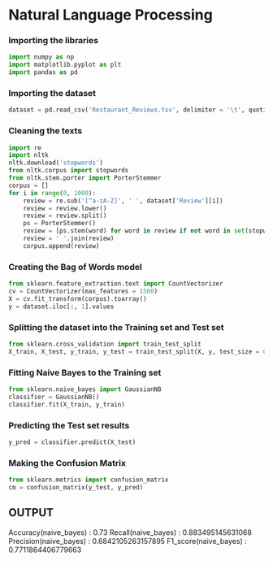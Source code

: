 # Natural Language Processing

### Importing the libraries
```python
import numpy as np
import matplotlib.pyplot as plt
import pandas as pd
```

### Importing the dataset
```python
dataset = pd.read_csv('Restaurant_Reviews.tsv', delimiter = '\t', quoting = 3)
```

### Cleaning the texts
```python
import re
import nltk
nltk.download('stopwords')
from nltk.corpus import stopwords
from nltk.stem.porter import PorterStemmer
corpus = []
for i in range(0, 1000):
    review = re.sub('[^a-zA-Z]', ' ', dataset['Review'][i])
    review = review.lower()
    review = review.split()
    ps = PorterStemmer()
    review = [ps.stem(word) for word in review if not word in set(stopwords.words('english'))]
    review = ' '.join(review)
    corpus.append(review)
```

### Creating the Bag of Words model
```python
from sklearn.feature_extraction.text import CountVectorizer
cv = CountVectorizer(max_features = 1500)
X = cv.fit_transform(corpus).toarray()
y = dataset.iloc[:, 1].values
```

### Splitting the dataset into the Training set and Test set
```python
from sklearn.cross_validation import train_test_split
X_train, X_test, y_train, y_test = train_test_split(X, y, test_size = 0.20, random_state = 0)
```

### Fitting Naive Bayes to the Training set
```python
from sklearn.naive_bayes import GaussianNB
classifier = GaussianNB()
classifier.fit(X_train, y_train)
```

### Predicting the Test set results
```python
y_pred = classifier.predict(X_test)
```

### Making the Confusion Matrix
```python
from sklearn.metrics import confusion_matrix
cm = confusion_matrix(y_test, y_pred)
```
## OUTPUT
Accuracy(naive_bayes) :  0.73
Recall(naive_bayes) :  0.883495145631068
Precision(naive_bayes) :  0.6842105263157895
F1_score(naive_bayes) :  0.7711864406779663
